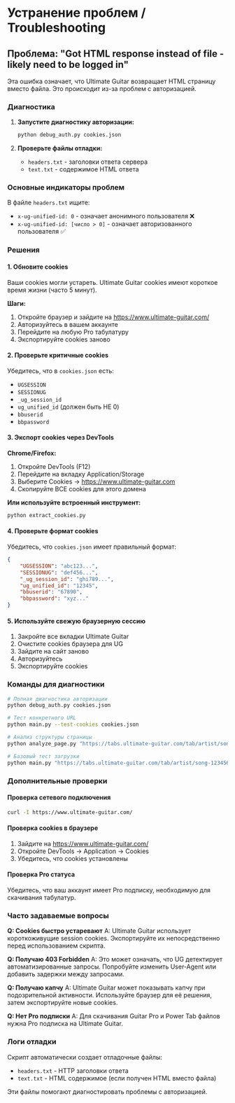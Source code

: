# Устранение проблем / Troubleshooting

## Проблема: "Got HTML response instead of file - likely need to be logged in"

Эта ошибка означает, что Ultimate Guitar возвращает HTML страницу вместо файла. Это происходит из-за проблем с авторизацией.

### Диагностика

1. **Запустите диагностику авторизации:**
   ```bash
   python debug_auth.py cookies.json
   ```

2. **Проверьте файлы отладки:**
   - `headers.txt` - заголовки ответа сервера
   - `text.txt` - содержимое HTML ответа

### Основные индикаторы проблем

В файле `headers.txt` ищите:
- `x-ug-unified-id: 0` - означает анонимного пользователя ❌
- `x-ug-unified-id: [число > 0]` - означает авторизованного пользователя ✅

### Решения

#### 1. Обновите cookies

Ваши cookies могли устареть. Ultimate Guitar cookies имеют короткое время жизни (часто 5 минут).

**Шаги:**
1. Откройте браузер и зайдите на https://www.ultimate-guitar.com/
2. Авторизуйтесь в вашем аккаунте
3. Перейдите на любую Pro табулатуру
4. Экспортируйте cookies заново

#### 2. Проверьте критичные cookies

Убедитесь, что в `cookies.json` есть:
- `UGSESSION`
- `SESSIONUG` 
- `_ug_session_id`
- `ug_unified_id` (должен быть НЕ 0)
- `bbuserid`
- `bbpassword`

#### 3. Экспорт cookies через DevTools

**Chrome/Firefox:**
1. Откройте DevTools (F12)
2. Перейдите на вкладку Application/Storage
3. Выберите Cookies → https://www.ultimate-guitar.com
4. Скопируйте ВСЕ cookies для этого домена

**Или используйте встроенный инструмент:**
```bash
python extract_cookies.py
```

#### 4. Проверьте формат cookies

Убедитесь, что `cookies.json` имеет правильный формат:
```json
{
    "UGSESSION": "abc123...",
    "SESSIONUG": "def456...",
    "_ug_session_id": "ghi789...",
    "ug_unified_id": "12345",
    "bbuserid": "67890",
    "bbpassword": "xyz..."
}
```

#### 5. Используйте свежую браузерную сессию

1. Закройте все вкладки Ultimate Guitar
2. Очистите cookies браузера для UG
3. Зайдите на сайт заново
4. Авторизуйтесь
5. Экспортируйте cookies

### Команды для диагностики

```bash
# Полная диагностика авторизации
python debug_auth.py cookies.json

# Тест конкретного URL
python main.py --test-cookies cookies.json

# Анализ структуры страницы
python analyze_page.py "https://tabs.ultimate-guitar.com/tab/artist/song-123456"

# Базовый тест загрузки
python main.py "https://tabs.ultimate-guitar.com/tab/artist/song-123456"
```

### Дополнительные проверки

#### Проверка сетевого подключения
```bash
curl -I https://www.ultimate-guitar.com/
```

#### Проверка cookies в браузере
1. Зайдите на https://www.ultimate-guitar.com/ 
2. Откройте DevTools → Application → Cookies
3. Убедитесь, что cookies установлены

#### Проверка Pro статуса
Убедитесь, что ваш аккаунт имеет Pro подписку, необходимую для скачивания табулатур.

### Часто задаваемые вопросы

**Q: Cookies быстро устаревают**
A: Ultimate Guitar использует короткоживущие session cookies. Экспортируйте их непосредственно перед использованием скрипта.

**Q: Получаю 403 Forbidden**
A: Это может означать, что UG детектирует автоматизированные запросы. Попробуйте изменить User-Agent или добавить задержки между запросами.

**Q: Получаю капчу**
A: Ultimate Guitar может показывать капчу при подозрительной активности. Используйте браузер для её решения, затем экспортируйте новые cookies.

**Q: Нет Pro подписки**
A: Для скачивания Guitar Pro и Power Tab файлов нужна Pro подписка на Ultimate Guitar.

### Логи отладки

Скрипт автоматически создает отладочные файлы:
- `headers.txt` - HTTP заголовки ответа
- `text.txt` - HTML содержимое (если получен HTML вместо файла)

Эти файлы помогают диагностировать проблемы с авторизацией. 